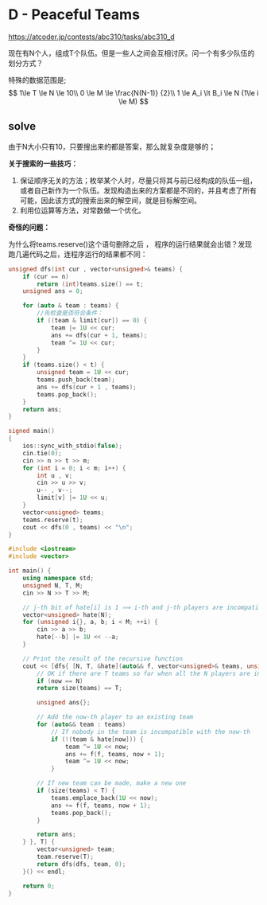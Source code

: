 # **D - Peaceful Teams**
https://atcoder.jp/contests/abc310/tasks/abc310_d

现在有N个人，组成T个队伍。但是一些人之间会互相讨厌。问一个有多少队伍的划分方式？

特殊的数据范围是;
$$
1\le T \le N \le 10\\
0 \le M \le \frac{N(N-1)} {2}\\
1 \le A_i \lt B_i \le N (1\le i \le M)
$$


##  solve

由于N大小只有10，只要搜出来的都是答案，那么就复杂度是够的；

**关于搜索的一些技巧：**

1. 保证顺序无关的方法；枚举某个人时，尽量只将其与前已经构成的队伍一组，或者自己新作为一个队伍。发现构造出来的方案都是不同的，并且考虑了所有可能，因此该方式的搜索出来的解空间，就是目标解空间。
2. 利用位运算等方法，对常数做一个优化。



**奇怪的问题：**

为什么将teams.reserve()这个语句删除之后 ， 程序的运行结果就会出错？发现跑几遍代码之后，连程序运行的结果都不同：



```cpp
unsigned dfs(int cur , vector<unsigned>& teams) {
	if (cur == n)
		return (int)teams.size() == t;
	unsigned ans = 0;

	for (auto & team : teams) {
		//先检查是否符合条件：
		if ((team & limit[cur]) == 0) {
			team |= 1U << cur;
			ans += dfs(cur + 1, teams);
			team ^= 1U << cur;
		}
	}
	if (teams.size() < t) {
		unsigned team = 1U << cur;
		teams.push_back(team);
		ans += dfs(cur + 1 , teams);
		teams.pop_back();
	}
	return ans;
}

signed main()
{
	ios::sync_with_stdio(false);
	cin.tie(0);
	cin >> n >> t >> m;
	for (int i = 0; i < m; i++) {
		int u , v;
		cin >> u >> v;
		u-- , v--;
		limit[v] |= 1U << u;
	}
	vector<unsigned> teams;
	teams.reserve(t);
	cout << dfs(0 , teams) << "\n";
}
```



```cpp
#include <iostream>
#include <vector>

int main() {
    using namespace std;
    unsigned N, T, M;
    cin >> N >> T >> M;

    // j-th bit of hate[i] is 1 ⟹ i-th and j-th players are incompatible (0-indexed)
    vector<unsigned> hate(N);
    for (unsigned i{}, a, b; i < M; ++i) {
        cin >> a >> b;
        hate[--b] |= 1U << --a;
    }

    // Print the result of the recursive function
    cout << [dfs{ [N, T, &hate](auto&& f, vector<unsigned>& teams, unsigned now) -> unsigned {
        // OK if there are T teams so far when all the N players are inspected
        if (now == N)
        return size(teams) == T;

        unsigned ans{};

        // Add the now-th player to an existing team
        for (auto&& team : teams)
            // If nobody in the team is incompatible with the now-th
            if (!(team & hate[now])) {
                team ^= 1U << now;
                ans += f(f, teams, now + 1);
                team ^= 1U << now;
            }

        // If new team can be made, make a new one
        if (size(teams) < T) {
            teams.emplace_back(1U << now);
            ans += f(f, teams, now + 1);
            teams.pop_back();
        }

        return ans;
    } }, T] {
        vector<unsigned> team;
        team.reserve(T);
        return dfs(dfs, team, 0);
    }() << endl;

    return 0;
}
```






